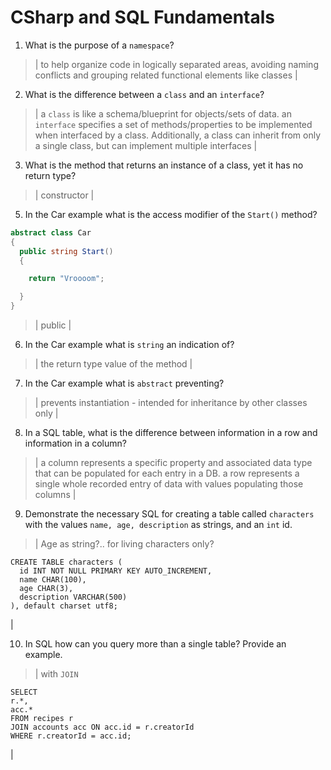# CSharp and SQL Fundamentals
01. What is the purpose of a `namespace`?

  > | to help organize code in logically separated areas, avoiding naming conflicts and grouping related functional elements like classes |

02. What is the difference between a `class` and an `interface`?

  > | a `class` is like a schema/blueprint for objects/sets of data. an `interface` specifies a set of methods/properties to be implemented when interfaced by a class. Additionally, a class can inherit from only a single class, but can implement multiple interfaces |

03. What is the method that returns an instance of a class, yet it has no return type?

  > | constructor |

05. In the Car example what is the access modifier of the `Start()` method?

  ```c#
  abstract class Car
  {
    public string Start()
    {

      return "Vroooom";

    }
  }
  ```

  > | public |

06. In the Car example what is `string` an indication of?

  > | the return type value of the method |

07. In the Car example what is `abstract` preventing?

  > | prevents instantiation - intended for inheritance by other classes only |

08. In a SQL table, what is the difference between information in a row and information in a column?

  > | a column represents a specific property and associated data type that can be populated for each entry in a DB. a row represents a single whole recorded entry of data with values populating those columns |

09. Demonstrate the necessary SQL for creating a table called `characters` with the values `name, age, description` as strings, and an `int` id.

  > | Age as string?.. for living characters only?
```
CREATE TABLE characters (
  id INT NOT NULL PRIMARY KEY AUTO_INCREMENT,
  name CHAR(100),
  age CHAR(3),
  description VARCHAR(500)
), default charset utf8;
```
|

10. In SQL how can you query more than a single table? Provide an example.

  > | with `JOIN`
```
SELECT
r.*,
acc.*
FROM recipes r
JOIN accounts acc ON acc.id = r.creatorId
WHERE r.creatorId = acc.id;
```
|
